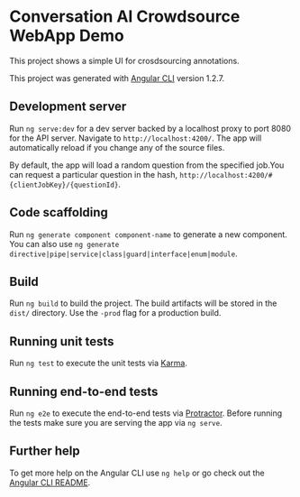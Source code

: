 # Conversation AI Crowdsource WebApp Demo

This project shows a simple UI for crosdsourcing annotations.

This project was generated with [Angular CLI](https://github.com/angular/angular-cli) version 1.2.7.

## Development server

Run `ng serve:dev` for a dev server backed by a localhost proxy to port 8080 for the API server. Navigate to `http://localhost:4200/`. The app will automatically reload if you change any of the source files.

By default, the app will load a random question from the specified job.You can request a particular question in the hash, `http://localhost:4200/#{clientJobKey}/{questionId}`.

## Code scaffolding

Run `ng generate component component-name` to generate a new component. You can also use `ng generate directive|pipe|service|class|guard|interface|enum|module`.

## Build

Run `ng build` to build the project. The build artifacts will be stored in the `dist/` directory. Use the `-prod` flag for a production build.

## Running unit tests

Run `ng test` to execute the unit tests via [Karma](https://karma-runner.github.io).

## Running end-to-end tests

Run `ng e2e` to execute the end-to-end tests via [Protractor](http://www.protractortest.org/).
Before running the tests make sure you are serving the app via `ng serve`.

## Further help

To get more help on the Angular CLI use `ng help` or go check out the [Angular CLI README](https://github.com/angular/angular-cli/blob/master/README.md).
